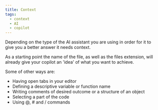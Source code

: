 ```yaml
---
title: Context
tags:
  - context
  - AI
  - copilot
---
```

Depending on the type of the AI assistant you are using in order for it to give you a better answer it needs context.

As a starting point the name of the file, as well as the files extension, will already give your copilot an 'idea' of what you want to achieve.

Some of other ways are:
- Having open tabs in your editor
- Defining a descriptive variable or function name
- Writing comments of desired outcome or a structure of an object
- Selecting a part of the code
- Using @, # and  / commands